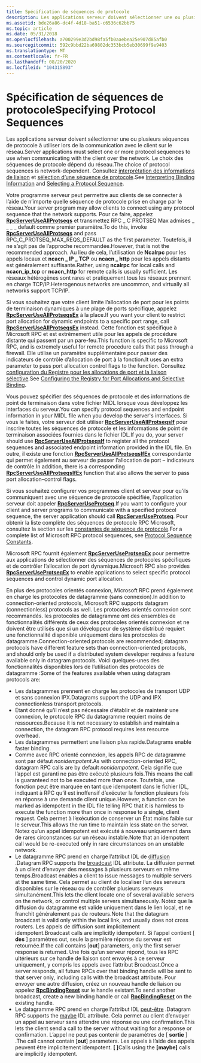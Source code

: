 ```yaml
---
title: Spécification de séquences de protocole
description: Les applications serveur doivent sélectionner une ou plusieurs séquences de protocole à utiliser lors de la communication avec le client sur le réseau. Le choix des séquences de protocole dépend du réseau. Consultez interprétation des informations de liaison et sélection d’une séquence de protocole.
ms.assetid: bde26a86-dc4f-4d18-ba51-c6536c62bb75
ms.topic: article
ms.date: 05/31/2018
ms.openlocfilehash: a700299e3d2bd98fa5fb0aaebea25e907d85afb0
ms.sourcegitcommit: 592c9bbd22ba69802dc353bcb5eb30699f9e9403
ms.translationtype: MT
ms.contentlocale: fr-FR
ms.lasthandoff: 08/20/2020
ms.locfileid: "104315893"
---
```

# <a name="specifying-protocol-sequences"></a><span data-ttu-id="43055-105">Spécification de séquences de protocole</span><span class="sxs-lookup"><span data-stu-id="43055-105">Specifying Protocol Sequences</span></span>

<span data-ttu-id="43055-106">Les applications serveur doivent sélectionner une ou plusieurs séquences de protocole à utiliser lors de la communication avec le client sur le réseau.</span><span class="sxs-lookup"><span data-stu-id="43055-106">Server applications must select one or more protocol sequences to use when communicating with the client over the network.</span></span> <span data-ttu-id="43055-107">Le choix des séquences de protocole dépend du réseau.</span><span class="sxs-lookup"><span data-stu-id="43055-107">The choice of protocol sequences is network-dependent.</span></span> <span data-ttu-id="43055-108">Consultez [interprétation des informations de liaison](interpreting-binding-information.md) et [sélection d’une séquence de protocole](selecting-a-protocol-sequence.md).</span><span class="sxs-lookup"><span data-stu-id="43055-108">See [Interpreting Binding Information](interpreting-binding-information.md) and [Selecting a Protocol Sequence](selecting-a-protocol-sequence.md).</span></span>

<span data-ttu-id="43055-109">Votre programme serveur peut permettre aux clients de se connecter à l’aide de n’importe quelle séquence de protocole prise en charge par le réseau.</span><span class="sxs-lookup"><span data-stu-id="43055-109">Your server program may allow clients to connect using any protocol sequence that the network supports.</span></span> <span data-ttu-id="43055-110">Pour ce faire, appelez [**RpcServerUseAllProtseqs**](/windows/desktop/api/Rpcdce/nf-rpcdce-rpcserveruseallprotseqs) et transmettez RPC \_ C PROTSEQ Max admises \_ \_ \_ \_ default comme premier paramètre.</span><span class="sxs-lookup"><span data-stu-id="43055-110">To do this, invoke [**RpcServerUseAllProtseqs**](/windows/desktop/api/Rpcdce/nf-rpcdce-rpcserveruseallprotseqs) and pass RPC\_C\_PROTSEQ\_MAX\_REQS\_DEFAULT as the first parameter.</span></span> <span data-ttu-id="43055-111">Toutefois, il ne s’agit pas de l’approche recommandée.</span><span class="sxs-lookup"><span data-stu-id="43055-111">However, that is not the recommended approach.</span></span> <span data-ttu-id="43055-112">Au lieu de cela, l’utilisation de **Ncalrpc** pour les appels locaux et **ncacn \_ IP \_ TCP** ou **ncacn \_ http** pour les appels distants est généralement suffisante.</span><span class="sxs-lookup"><span data-stu-id="43055-112">Rather, using **ncalrpc** for local calls and **ncacn\_ip\_tcp** or **ncacn\_http** for remote calls is usually sufficient.</span></span> <span data-ttu-id="43055-113">Les réseaux hétérogènes sont rares et pratiquement tous les réseaux prennent en charge TCP/IP.</span><span class="sxs-lookup"><span data-stu-id="43055-113">Heterogenous networks are uncommon, and virtually all networks support TCP/IP.</span></span>

<span data-ttu-id="43055-114">Si vous souhaitez que votre client limite l’allocation de port pour les points de terminaison dynamiques à une plage de ports spécifique, appelez [**RpcServerUseAllProtseqsEx**](/windows/desktop/api/Rpcdce/nf-rpcdce-rpcserveruseallprotseqsex) à la place.</span><span class="sxs-lookup"><span data-stu-id="43055-114">If you want your client to restrict port allocation for dynamic endpoints to a specific port range, call [**RpcServerUseAllProtseqsEx**](/windows/desktop/api/Rpcdce/nf-rpcdce-rpcserveruseallprotseqsex) instead.</span></span> <span data-ttu-id="43055-115">Cette fonction est spécifique à Microsoft RPC et est extrêmement utile pour les appels de procédure distante qui passent par un pare-feu.</span><span class="sxs-lookup"><span data-stu-id="43055-115">This function is specific to Microsoft RPC, and is extremely useful for remote procedure calls that pass through a firewall.</span></span> <span data-ttu-id="43055-116">Elle utilise un paramètre supplémentaire pour passer des indicateurs de contrôle d’allocation de port à la fonction.</span><span class="sxs-lookup"><span data-stu-id="43055-116">It uses an extra parameter to pass port allocation control flags to the function.</span></span> <span data-ttu-id="43055-117">Consultez [configuration du Registre pour les allocations de port et la liaison sélective](configuring-the-windows-xp-2000-nt-registry-for-port-allocations-and-selective-binding.md).</span><span class="sxs-lookup"><span data-stu-id="43055-117">See [Configuring the Registry for Port Allocations and Selective Binding](configuring-the-windows-xp-2000-nt-registry-for-port-allocations-and-selective-binding.md).</span></span>

<span data-ttu-id="43055-118">Vous pouvez spécifier des séquences de protocole et des informations de point de terminaison dans votre fichier MIDL lorsque vous développez les interfaces du serveur.</span><span class="sxs-lookup"><span data-stu-id="43055-118">You can specify protocol sequences and endpoint information in your MIDL file when you develop the server's interfaces.</span></span> <span data-ttu-id="43055-119">Si vous le faites, votre serveur doit utiliser [**RpcServerUseAllProtseqsIf**](/windows/desktop/api/Rpcdce/nf-rpcdce-rpcserveruseallprotseqsif) pour inscrire toutes les séquences de protocole et les informations de point de terminaison associées fournies dans le fichier IDL.</span><span class="sxs-lookup"><span data-stu-id="43055-119">If you do, your server should use [**RpcServerUseAllProtseqsIf**](/windows/desktop/api/Rpcdce/nf-rpcdce-rpcserveruseallprotseqsif) to register all the protocol sequences and associated endpoint information provided in the IDL file.</span></span> <span data-ttu-id="43055-120">En outre, il existe une fonction [**RpcServerUseAllProtseqsIfEx**](/windows/desktop/api/Rpcdce/nf-rpcdce-rpcserveruseallprotseqsifex) correspondante qui permet également au serveur de passer l’allocation de port – indicateurs de contrôle.</span><span class="sxs-lookup"><span data-stu-id="43055-120">In addition, there is a corresponding [**RpcServerUseAllProtseqsIfEx**](/windows/desktop/api/Rpcdce/nf-rpcdce-rpcserveruseallprotseqsifex) function that also allows the server to pass port allocation–control flags.</span></span>

<span data-ttu-id="43055-121">Si vous souhaitez configurer vos programmes client et serveur pour qu’ils communiquent avec une séquence de protocole spécifiée, l’application serveur doit appeler [**RpcServerUseProtseq**](/windows/desktop/api/Rpcdce/nf-rpcdce-rpcserveruseprotseq).</span><span class="sxs-lookup"><span data-stu-id="43055-121">If you want to configure your client and server programs to communicate with a specified protocol sequence, the server application should call [**RpcServerUseProtseq**](/windows/desktop/api/Rpcdce/nf-rpcdce-rpcserveruseprotseq).</span></span> <span data-ttu-id="43055-122">Pour obtenir la liste complète des séquences de protocole RPC Microsoft, consultez la section sur les [constantes de séquence de protocole](protocol-sequence-constants.md).</span><span class="sxs-lookup"><span data-stu-id="43055-122">For a complete list of Microsoft RPC protocol sequences, see [Protocol Sequence Constants](protocol-sequence-constants.md).</span></span>

<span data-ttu-id="43055-123">Microsoft RPC fournit également [**RpcServerUseProtseqEx**](/windows/desktop/api/Rpcdce/nf-rpcdce-rpcserveruseprotseqex) pour permettre aux applications de sélectionner des séquences de protocoles spécifiques et de contrôler l’allocation de port dynamique.</span><span class="sxs-lookup"><span data-stu-id="43055-123">Microsoft RPC also provides [**RpcServerUseProtseqEx**](/windows/desktop/api/Rpcdce/nf-rpcdce-rpcserveruseprotseqex) to enable applications to select specific protocol sequences and control dynamic port allocation.</span></span>

<span data-ttu-id="43055-124">En plus des protocoles orientés connexion, Microsoft RPC prend également en charge les protocoles de datagramme (sans connexion).</span><span class="sxs-lookup"><span data-stu-id="43055-124">In addition to connection-oriented protocols, Microsoft RPC supports datagram (connectionless) protocols as well.</span></span> <span data-ttu-id="43055-125">Les protocoles orientés connexion sont recommandés. les protocoles de datagramme ont des ensembles de fonctionnalités différents de ceux des protocoles orientés connexion et ne doivent être utilisés que si un développeur de système distribué requiert une fonctionnalité disponible uniquement dans les protocoles de datagramme.</span><span class="sxs-lookup"><span data-stu-id="43055-125">Connection-oriented protocols are recommended; datagram protocols have different feature sets than connection-oriented protocols, and should only be used if a distributed system developer requires a feature available only in datagram protocols.</span></span> <span data-ttu-id="43055-126">Voici quelques-unes des fonctionnalités disponibles lors de l’utilisation des protocoles de datagramme :</span><span class="sxs-lookup"><span data-stu-id="43055-126">Some of the features available when using datagram protocols are:</span></span>

-   <span data-ttu-id="43055-127">Les datagrammes prennent en charge les protocoles de transport UDP et sans connexion IPX.</span><span class="sxs-lookup"><span data-stu-id="43055-127">Datagrams support the UDP and IPX connectionless transport protocols.</span></span>
-   <span data-ttu-id="43055-128">Étant donné qu’il n’est pas nécessaire d’établir et de maintenir une connexion, le protocole RPC du datagramme requiert moins de ressources.</span><span class="sxs-lookup"><span data-stu-id="43055-128">Because it is not necessary to establish and maintain a connection, the datagram RPC protocol requires less resource overhead.</span></span>
-   <span data-ttu-id="43055-129">Les datagrammes permettent une liaison plus rapide.</span><span class="sxs-lookup"><span data-stu-id="43055-129">Datagrams enable faster binding.</span></span>
-   <span data-ttu-id="43055-130">Comme avec RPC orienté connexion, les appels RPC de datagramme sont par défaut *nonidempotent*.</span><span class="sxs-lookup"><span data-stu-id="43055-130">As with connection-oriented RPC, datagram RPC calls are by default *nonidempotent*.</span></span> <span data-ttu-id="43055-131">Cela signifie que l’appel est garanti ne pas être exécuté plusieurs fois.</span><span class="sxs-lookup"><span data-stu-id="43055-131">This means the call is guaranteed not to be executed more than once.</span></span> <span data-ttu-id="43055-132">Toutefois, une fonction peut être marquée en tant que idempotent dans le fichier IDL, indiquant à RPC qu’il est inoffensif d’exécuter la fonction plusieurs fois en réponse à une demande client unique.</span><span class="sxs-lookup"><span data-stu-id="43055-132">However, a function can be marked as idempotent in the IDL file telling RPC that it is harmless to execute the function more than once in response to a single, client request.</span></span> <span data-ttu-id="43055-133">Cela permet à l’exécution de conserver un État moins faible sur le serveur.</span><span class="sxs-lookup"><span data-stu-id="43055-133">This allows the run time to maintain less state on the server.</span></span> <span data-ttu-id="43055-134">Notez qu’un appel idempotent est exécuté à nouveau uniquement dans de rares circonstances sur un réseau instable.</span><span class="sxs-lookup"><span data-stu-id="43055-134">Note that an idempotent call would be re-executed only in rare circumstances on an unstable network.</span></span>
-   <span data-ttu-id="43055-135">Le datagramme RPC prend en charge l’attribut IDL de [diffusion](/windows/desktop/Midl/broadcast) .</span><span class="sxs-lookup"><span data-stu-id="43055-135">Datagram RPC supports the [broadcast](/windows/desktop/Midl/broadcast) IDL attribute.</span></span> <span data-ttu-id="43055-136">La diffusion permet à un client d’envoyer des messages à plusieurs serveurs en même temps.</span><span class="sxs-lookup"><span data-stu-id="43055-136">Broadcast enables a client to issue messages to multiple servers at the same time.</span></span> <span data-ttu-id="43055-137">Cela permet au client de localiser l’un des serveurs disponibles sur le réseau ou de contrôler plusieurs serveurs simultanément.</span><span class="sxs-lookup"><span data-stu-id="43055-137">This lets the client locate one of several available servers on the network, or control multiple servers simultaneously.</span></span> <span data-ttu-id="43055-138">Notez que la diffusion du datagramme est valide uniquement dans le lien local, et ne franchit généralement pas de routeurs.</span><span class="sxs-lookup"><span data-stu-id="43055-138">Note that the datagram broadcast is valid only within the local link, and usually does not cross routers.</span></span> <span data-ttu-id="43055-139">Les appels de diffusion sont implicitement idempotent.</span><span class="sxs-lookup"><span data-stu-id="43055-139">Broadcast calls are implicitly idempotent.</span></span> <span data-ttu-id="43055-140">Si l’appel contient \[ **des** \] paramètres out, seule la première réponse du serveur est retournée.</span><span class="sxs-lookup"><span data-stu-id="43055-140">If the call contains \[**out**\] parameters, only the first server response is returned.</span></span> <span data-ttu-id="43055-141">Une fois qu’un serveur répond, tous les RPC ultérieurs sur ce handle de liaison sont envoyés à ce serveur uniquement, y compris les appels avec l’attribut Broadcast.</span><span class="sxs-lookup"><span data-stu-id="43055-141">Once a server responds, all future RPCs over that binding handle will be sent to that server only, including calls with the broadcast attribute.</span></span> <span data-ttu-id="43055-142">Pour envoyer une autre diffusion, créez un nouveau handle de liaison ou appelez [**RpcBindingReset**](/windows/desktop/api/Rpcdce/nf-rpcdce-rpcbindingreset) sur le handle existant.</span><span class="sxs-lookup"><span data-stu-id="43055-142">To send another broadcast, create a new binding handle or call [**RpcBindingReset**](/windows/desktop/api/Rpcdce/nf-rpcdce-rpcbindingreset) on the existing handle.</span></span>
-   <span data-ttu-id="43055-143">Le datagramme RPC prend en charge l’attribut IDL [peut-être](/windows/desktop/Midl/maybe) .</span><span class="sxs-lookup"><span data-stu-id="43055-143">Datagram RPC supports the [maybe](/windows/desktop/Midl/maybe) IDL attribute.</span></span> <span data-ttu-id="43055-144">Cela permet au client d’envoyer un appel au serveur sans attendre une réponse ou une confirmation.</span><span class="sxs-lookup"><span data-stu-id="43055-144">This lets the client send a call to the server without waiting for a response or confirmation.</span></span> <span data-ttu-id="43055-145">L’appel ne peut pas contenir de paramètres de \[ **sortie** \] .</span><span class="sxs-lookup"><span data-stu-id="43055-145">The call cannot contain \[**out**\] parameters.</span></span> <span data-ttu-id="43055-146">Les appels à l’aide des appels peuvent être implicitement idempotent. **\[ \]**</span><span class="sxs-lookup"><span data-stu-id="43055-146">Calls using the **\[maybe\]** calls are implicitly idempotent.</span></span>

 

 